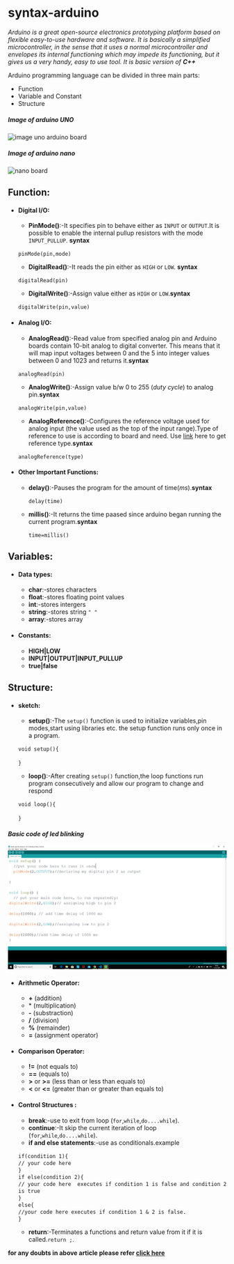 # syntax-arduino
*Arduino is a great open-source electronics prototyping platform based on flexible easy-to-use hardware and software. It is basically a simplified microcontroller, in the sense that it uses a normal microcontroller and envelopes its internal functioning which may impede its functioning, but it gives us a very handy, easy to use tool.
It is basic version of **C++***



Arduino programming language can be divided in three main parts:
* Function
* Variable and Constant
* Structure


##### Image of arduino UNO


![image uno arduino board](https://cdn.pixabay.com/photo/2017/03/23/12/32/arduino-2168193_960_720.png)


##### Image of arduino nano


![nano board](https://www.behind-the-scenes.co.za/wp-content/uploads/arduino-nano-v3-basic-pinout.jpg)


## Function:
* #### Digital I/O:
  * **PinMode()**:-It specifies pin to behave either as `INPUT` or `OUTPUT`.It is possible to enable the internal pullup resistors with the mode `INPUT_PULLUP`.
  **syntax**
  ```
  pinMode(pin,mode)
  ```
  * **DigitalRead()**:-It reads the pin either as `HIGH` or `LOW`.
  **syntax**
  ```
  digitalRead(pin)
  ```
  * **DigitalWrite()**:-Assign value either as `HIGH` or `LOW`.**syntax**
  ```
  digitalWrite(pin,value)
  ```
 * #### Analog I/O:
   * **AnalogRead()**:-Read value from specified analog pin and Arduino boards contain 10-bit analog to digital converter. This means that it  will map input voltages between 0 and the 5 into integer values between 0 and 1023 and returns it.**syntax**
   ```
   analogRead(pin)
   ```
   * **AnalogWrite()**:-Assign value b/w 0 to 255 (*duty cycle*) to analog pin.**syntax**
   ```
   analogWrite(pin,value)
   ```
   * **AnalogReference()**:-Configures the reference voltage used for analog input (the value used as the top of the input range).Type of reference to use is according to board and need. Use [link](https://www.arduino.cc/reference/en/language/functions/analog-io/analogreference/) here to get reference type.**syntax**
   ```
   analogReference(type)
   ```
 * #### Other Important Functions:
   * **delay()**:-Pauses the program for the amount of time(*ms*).**syntax**
	 ```
	 delay(time)
	 ```
   * **millis()**:-It returns the time paased since arduino began running the current program.**syntax**
	 ```
	 time=millis()
	 ```
## Variables:
* #### Data types:
  * **char**:-stores characters 
  * **float**:-stores floating point values 
  * **int**:-stores intergers
  * **string**:-stores string `" "`
  * **array**:-stores array
* #### Constants:
  * **HIGH|LOW**
  * **INPUT|OUTPUT|INPUT_PULLUP**
  * **true|false**
## Structure:
* #### sketch:
  * **setup()**:-The `setup()` function is used to initialize variables,pin modes,start using libraries etc. the setup function runs only once in a program.
  ```
  void setup(){
  
  }
  ```
  * **loop()**:-After creating `setup()` function,the loop functions run program consecutively and allow our program to change and respond
  ```
  void loop(){
  
  }
  ```
#### *Basic code of led blinking*

![](https://raw.githubusercontent.com/Vanu1/syntax-arduino/master/2020-04-13.png)
* #### Arithmetic Operator:
  * **+** (addition)
  *  \* (multiplication)
  * **-** (substraction)
  * **/** (division)
  * **%** (remainder)
  * **=** (assignment operator)
* #### Comparison Operator:
  * **!=** (not equals to)
  * **==** (equals to)
  * **>** or **>=** (less than or less than equals to)
  * **<** or **<=** (greater than or greater than equals to)
* #### Control Structures :
  * **break**:-use to exit from loop (`for`,`while`,`do....while`).
  * **continue**:-It skip the current iteration of loop (`for`,`while`,`do....while`).
  * **if and else statements**:-use as conditionals.example
  ```
  if(condition 1){
  // your code here
  }
  if else(condition 2){
  // your code here  executes if condition 1 is false and condition 2 is true
  }
  else{
  //your code here executes if condition 1 & 2 is false.
  }
  ```
  * **return**:-Terminates a functions and return value from it if it is called.`return ;`.
  
  
**for any doubts in above article  please refer [click here](https://www.arduino.cc/reference/en/)** 
  
  
  
  
   
   
